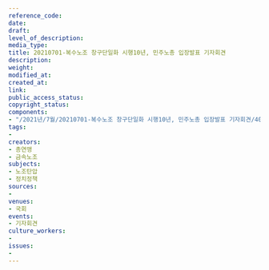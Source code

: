 ```yaml
---
reference_code: 
date: 
draft: 
level_of_description: 
media_type: 
title: 20210701-복수노조 창구단일화 시행10년, 민주노총 입장발표 기자회견
description: 
weight: 
modified_at: 
created_at: 
link: 
public_access_status: 
copyright_status: 
components:
- "/2021년/7월/20210701-복수노조 창구단일화 시행10년, 민주노총 입장발표 기자회견/403622_59241_4418.jpg"
tags:
- 
creators:
- 총연맹
- 금속노조
subjects:
- 노조탄압
- 정치정책
sources:
- 
venues:
- 국회
events:
- 기자회견
culture_workers:
- 
issues:
- 
---
```

